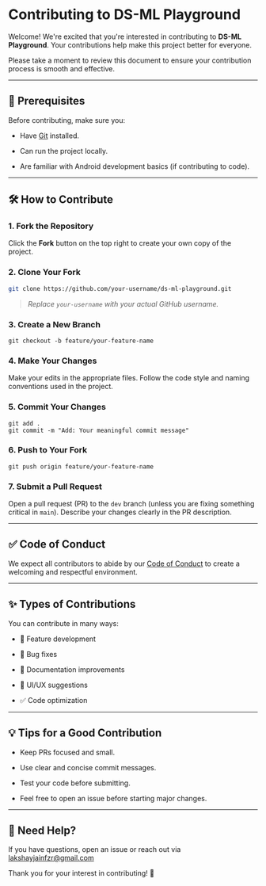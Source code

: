 # Contributing to DS-ML Playground

Welcome! We're excited that you're interested in contributing to **DS-ML Playground**. Your contributions help make this project better for everyone.

Please take a moment to review this document to ensure your contribution process is smooth and effective.

---
🧰 Prerequisites
----------------

Before contributing, make sure you:

-   Have [Git](https://git-scm.com/) installed.

-   Can run the project locally.

-   Are familiar with Android development basics (if contributing to code).

---

## 🛠️ How to Contribute

### 1. Fork the Repository
Click the **Fork** button on the top right to create your own copy of the project.

### 2. Clone Your Fork
```bash
git clone https://github.com/your-username/ds-ml-playground.git
```
> *Replace `your-username` with your actual GitHub username.*

### 3. Create a New Branch

```
git checkout -b feature/your-feature-name
```

### 4. Make Your Changes

Make your edits in the appropriate files. Follow the code style and naming conventions used in the project.

### 5. Commit Your Changes

```
git add .
git commit -m "Add: Your meaningful commit message"
```

### 6. Push to Your Fork

```
git push origin feature/your-feature-name
```

### 7. Submit a Pull Request

Open a pull request (PR) to the `dev` branch (unless you are fixing something critical in `main`). Describe your changes clearly in the PR description.

* * * * *

✅ Code of Conduct
-----------------

We expect all contributors to abide by our [Code of Conduct](https://github.com/coderlakshayjain/ds-ml-playground/blob/main/CODE-OF-CONDUCT.md) to create a welcoming and respectful environment.

* * * * *

✨ Types of Contributions
------------------------

You can contribute in many ways:

-   🚀 Feature development

-   🐛 Bug fixes

-   📝 Documentation improvements

-   🎨 UI/UX suggestions

-   ✅ Code optimization

* * * * *

💡 Tips for a Good Contribution
-------------------------------

-   Keep PRs focused and small.

-   Use clear and concise commit messages.

-   Test your code before submitting.

-   Feel free to open an issue before starting major changes.

* * * * *

🙌 Need Help?
-------------

If you have questions, open an issue or reach out via lakshayjainfzr@gmail.com

Thank you for your interest in contributing! 💖